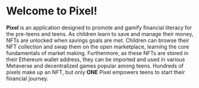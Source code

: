 # Welcome to Pixel!
**Pixel** is an application designed to promote and gamify financial literacy for the pre-teens and teens. As children learn to save and manage their money, NFTs are unlocked when savings goals are met. Children can browse their NFT collection and swap them on the open marketplace, learning the core fundamentals of market making. Furthermore, as these NFTs are stored in their Ethereum wallet address, they can be imported and used in various Metaverse and decentralized games popular among teens.  Hundreds of pixels make up an NFT, but only **ONE** Pixel empowers teens to start their financial journey.

